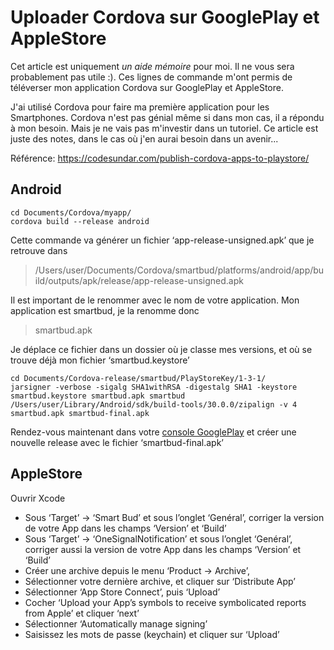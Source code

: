 # Uploader Cordova sur GooglePlay et AppleStore

Cet article est uniquement *un aide mémoire* pour moi. Il ne vous sera probablement pas utile :).
Ces lignes de commande m'ont permis de téléverser mon application Cordova sur GooglePlay et AppleStore.

J'ai utilisé Cordova pour faire ma première application pour les Smartphones. Cordova n'est pas génial même si dans mon cas, il a répondu à mon besoin. Mais je ne vais pas m'investir dans un tutoriel. Ce article est juste des notes, dans le cas où j'en aurai besoin dans un avenir...

Référence: https://codesundar.com/publish-cordova-apps-to-playstore/

## Android

```
cd Documents/Cordova/myapp/
cordova build --release android
```

Cette commande va générer un fichier ‘app-release-unsigned.apk’ que je retrouve dans

> /Users/user/Documents/Cordova/smartbud/platforms/android/app/build/outputs/apk/release/app-release-unsigned.apk

Il est important de le renommer avec le nom de votre application. Mon application est smartbud, je la renomme donc

> smartbud.apk

Je déplace ce fichier dans un dossier où je classe mes versions, et où se trouve déjà mon fichier ‘smartbud.keystore’

```
cd Documents/Cordova-release/smartbud/PlayStoreKey/1-3-1/
jarsigner -verbose -sigalg SHA1withRSA -digestalg SHA1 -keystore smartbud.keystore smartbud.apk smartbud
/Users/user/Library/Android/sdk/build-tools/30.0.0/zipalign -v 4 smartbud.apk smartbud-final.apk
```

Rendez-vous maintenant dans votre [console GooglePlay](https://play.google.com/console) et créer une nouvelle release avec le fichier ‘smartbud-final.apk’

## AppleStore

Ouvrir Xcode

* Sous ‘Target’ -> ‘Smart Bud’ et sous l’onglet ‘Genéral’, corriger la version de votre App dans les champs ‘Version’ et ‘Build’
* Sous ‘Target’ -> ‘OneSignalNotification’ et sous l’onglet ‘Genéral’, corriger aussi la version de votre App dans les champs ‘Version’ et ‘Build’
* Créer une archive depuis le menu ‘Product -> Archive’,
* Sélectionner votre dernière archive, et cliquer sur ‘Distribute App’
* Sélectionner ‘App Store Connect’, puis ‘Upload’
* Cocher ‘Upload your App’s symbols to receive symbolicated reports from Apple’ et cliquer ‘next’
* Sélectionner ‘Automatically manage signing’
* Saisissez les mots de passe (keychain) et cliquer sur ‘Upload’
